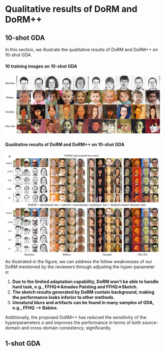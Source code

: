 # Qualitative results of DoRM and DoRM++

## 10-shot GDA
In this section, we illustrate the qualitative results of DoRM and DoRM++ on 10-shot GDA.

#### 10 training images on 10-shot GDA

![10-shot target images](c0de5f4fc55896de3bce5ad00ba18d8.jpg)

#### Qualitative results of DoRM and DoRM++ on 10-shot GDA

![10-shot results](da45241ee98439b5187794041b98be3.jpg)
As illustrated in the figure, we can address the follow weaknesses of our DoRM mentioned by the reviewers through adjusting the hyper-parameter $\alpha$:

1. $\textbf{Due to the limited adaptation capability, DoRM won’t be able to handle hard task, e.g., FFHQ=>Amadeo Painting and FFHQ=>Sketch.}$
2. $\textbf{The sketch results generated by DoRM contain background, making the performance looks inferior to other methods.}$
3. $\textbf{Unnatural blurs and artifacts can be found in many samples of GDA, e.g., FFHQ --> Babies.}$

Additionally, the proposed DoRM++ has reduced the sensitivity of the hyperparameters $\alpha$ and improves the performance in terms of both source-domain and cross-domain consistency, significantly.

## 1-shot GDA
